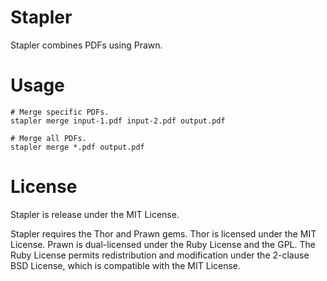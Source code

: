 Stapler
=======

Stapler combines PDFs using Prawn.

Usage
=====
    # Merge specific PDFs. 
    stapler merge input-1.pdf input-2.pdf output.pdf

    # Merge all PDFs.
    stapler merge *.pdf output.pdf
    
License
=======

Stapler is release under the MIT License.

Stapler requires the Thor and Prawn gems. Thor is licensed under the MIT License. Prawn is dual-licensed under the Ruby License and the GPL. The Ruby License permits redistribution and modification under the 2-clause BSD License, which is compatible with the MIT License.